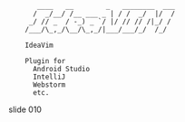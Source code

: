            ____   __        _   ________  ___
          /  _/__/ /__ ___ _ | / /  _/  |/  /
         _/ // _  / -_) _ `/ |/ // // /|_/ /
        /___/\_,_/\__/\_,_/|___/___/_/  /_/

        IdeaVim

        Plugin for
          Android Studio
          IntelliJ
          Webstorm
          etc.

















































































slide 010
